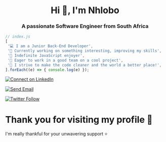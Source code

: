 <h1 align="center">Hi 👋, I'm Nhlobo</h1>
<h3 align="center">A passionate Software Engineer from South Africa</h3>

 ```javascript
// index.js
[
  '💻 I am a Junior Back-End Developer',
  '🎯 Currently working on something interesting, improving my skills',
  '💛 Indefinite JavaScript enjoyer',
  '👯 Eager to work in a good team on a cool project',
  '🌱 I strive to make the code cleaner and the world a better place!',
].forEach((e) => { console.log(e) });
```

[![Connect on LinkedIn](https://img.shields.io/badge/Connect-on%20LinkedIn-blue?logo=linkedin&style=for-the-badge)](https://www.linkedin.com/in/nhlovo-mathebula)

[![Send Email](https://img.shields.io/badge/Send%20Email-on%20Gmail-red?logo=gmail&style=for-the-badge)](nhlobo365@gmail.com)

[![Twitter Follow](https://img.shields.io/twitter/follow/Nhlobo?color=%231DA1F2&logo=Twitter&style=for-the-badge)](https://twitter.com/Nhlobo365?t=I7IKL5fp-gY4cznyytZ_Lg&s=08)

</div>

# Thank you for visiting my profile 🙏
I'm really thankful for your unwavering support ⭐
